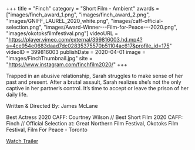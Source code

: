 +++
title = "Finch"
category = "Short Film - Ambient"
awards = ["images/finch_award_1.png", "images/finch_award_2.png", "images/GNIFF_LAUREL_2020_white.png", "images/caff-official-selection.png", "images/Award-Winner---Film-for-Peace---2020.png", "images/okotoksfilmfestival.png"]
videoURL = "https://player.vimeo.com/external/399816003.hd.mp4?s=4ce954e0683daad7dc02835375570b51104ac617&profile_id=175"
videoID = 399816003
publishDate = 2020-04-01
image = "images/FinchThumbnail.jpg"
site = "https://www.instagram.com/finchfilm2020/"
+++

Trapped in an abusive relationship, Sarah struggles to make sense of her past and present. After a brutal assault, Sarah realizes she’s not the only captive in her partner’s control. It’s time to accept or leave the prison of her daily life.

Written & Directed By: James McLane

Best Actress 2020 CAFF: Courtney Wilson //
Best Short Film 2020 CAFF: Finch //
Official Selection at: Great Northern Film Festival, Okotoks Film Festival, Film For Peace - Toronto

[Watch Trailer](https://vimeo.com/399541496)
